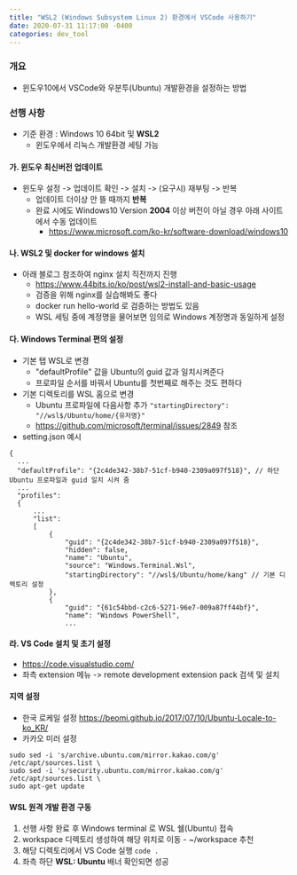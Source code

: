 ```yaml
---
title: "WSL2 (Windows Subsystem Linux 2) 환경에서 VSCode 사용하기"
date: 2020-07-31 11:17:00 -0400
categories: dev_tool
---
```

### 개요
  - 윈도우10에서 VSCode와 우분투(Ubuntu) 개발환경을 설정하는 방법

### 선행 사항
  - 기준 환경 : Windows 10 64bit 및 __WSL2__
    - 윈도우에서 리눅스 개발환경 세팅 가능
#### 가. 윈도우 최신버전 업데이트
  - 윈도우 설정 -> 업데이트 확인 -> 설치 -> (요구시) 재부팅 -> 반복
    - 업데이트 더이상 안 뜰 때까지 __반복__
    - 완료 시에도 Windows10 Version __2004__ 이상 버전이 아닐 경우 아래 사이트에서 수동 업데이트
      - <https://www.microsoft.com/ko-kr/software-download/windows10>
#### 나. WSL2 및 docker for windows 설치
  - 아래 블로그 참조하여 nginx 설치 직전까지 진행
    - <https://www.44bits.io/ko/post/wsl2-install-and-basic-usage>
    - 검증을 위해 nginx를 실습해봐도 좋다
    - docker run hello-world 로 검증하는 방법도 있음
    - WSL 세팅 중에 계정명을 물어보면 임의로 Windows 계정명과 동일하게 설정
#### 다. Windows Terminal 편의 설정
  - 기본 탭 WSL로 변경
    - "defaultProfile" 값을 Ubuntu의 guid 값과 일치시켜준다
    - 프로파일 순서를 바꿔서 Ubuntu를 첫번째로 해주는 것도 편하다
  - 기본 디렉토리를 WSL 홈으로 변경
    - Ubuntu 프로파일에 다음사항 추가 ```"startingDirectory": "//wsl$/Ubuntu/home/{유저명}"```
    - <https://github.com/microsoft/terminal/issues/2849> 참조
  - setting.json 예시
```
{
  ...
  "defaultProfile": "{2c4de342-38b7-51cf-b940-2309a097f518}", // 하단 Ubuntu 프로파일과 guid 일치 시켜 줌
  ...
  "profiles":
  {
      ...
      "list":
      [
          {
              "guid": "{2c4de342-38b7-51cf-b940-2309a097f518}",
              "hidden": false,
              "name": "Ubuntu",
              "source": "Windows.Terminal.Wsl",
              "startingDirectory": "//wsl$/Ubuntu/home/kang" // 기본 디렉토리 설정
          },
          {
              "guid": "{61c54bbd-c2c6-5271-96e7-009a87ff44bf}",
              "name": "Windows PowerShell",
              ...
```
#### 라. VS Code 설치 및 초기 설정
  - <https://code.visualstudio.com/>
  - 좌측 extension 메뉴 -> remote development extension pack 검색 및 설치
#### 지역 설정
  - 한국 로케일 설정 <https://beomi.github.io/2017/07/10/Ubuntu-Locale-to-ko_KR/>
  - 카카오 미러 설정
```
sudo sed -i 's/archive.ubuntu.com/mirror.kakao.com/g' /etc/apt/sources.list \
sudo sed -i 's/security.ubuntu.com/mirror.kakao.com/g' /etc/apt/sources.list \
sudo apt-get update
```

#### WSL 원격 개발 환경 구동
  1. 선행 사항 완료 후 Windows terminal 로 WSL 쉘(Ubuntu) 접속
  2. workspace 디렉토리 생성하여 해당 위치로 이동
    - ~/workspace 추천
  3. 해당 디렉토리에서 VS Code 실행 ```code .```
  4. 좌측 하단 __WSL: Ubuntu__ 배너 확인되면 성공
